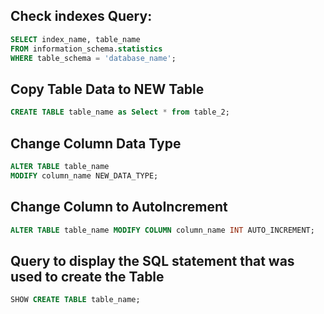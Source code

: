 ## Check indexes Query:
```sql
SELECT index_name, table_name
FROM information_schema.statistics
WHERE table_schema = 'database_name';
```

## Copy Table Data to NEW Table
```sql
CREATE TABLE table_name as Select * from table_2;
```
## Change Column Data Type
```sql
ALTER TABLE table_name
MODIFY column_name NEW_DATA_TYPE;
```

## Change Column to AutoIncrement
```sql
ALTER TABLE table_name MODIFY COLUMN column_name INT AUTO_INCREMENT;
```

## Query to display the SQL statement that was used to create the Table 
```sql
SHOW CREATE TABLE table_name;
```